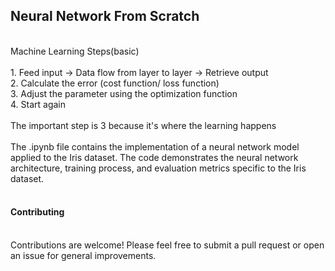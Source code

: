<h2>Neural Network From Scratch</h2>
<br>
Machine Learning Steps(basic)
<br><br>
1. Feed input -> Data flow from layer to layer -> Retrieve output
<br>
2. Calculate the error (cost function/ loss function)
<br>
3. Adjust the parameter using the optimization function
<br>
4. Start again
<br><br>
The important step is 3 because it's where the learning happens
<br><br>
The .ipynb file contains the implementation of a neural network model applied to the Iris dataset. The code demonstrates the neural network architecture, training process, and evaluation metrics specific to the Iris dataset.
<br><br>
<h4>Contributing</h4>
<br>
Contributions are welcome! Please feel free to submit a pull request or open an issue for general improvements.
<br>